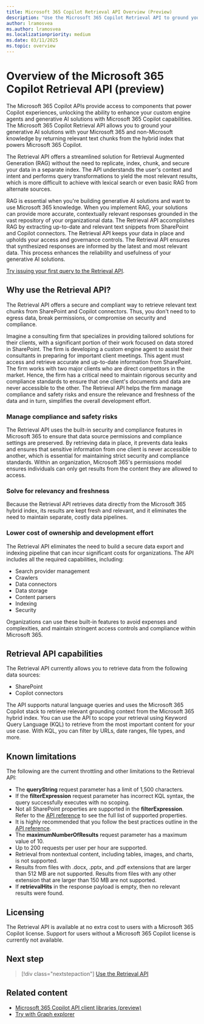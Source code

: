 ```yaml
---
title: Microsoft 365 Copilot Retrieval API Overview (Preview)
description: "Use the Microsoft 365 Copilot Retrieval API to ground your AI solutions with accurate, secure, and contextually relevant data from SharePoint and Copilot connectors."
author: lramosvea
ms.author: lramosvea
ms.localizationpriority: medium
ms.date: 03/11/2025
ms.topic: overview
---
```


# Overview of the Microsoft 365 Copilot Retrieval API (preview)

The Microsoft 365 Copilot APIs provide access to components that power Copilot experiences, unlocking the ability to enhance your custom engine agents and generative AI solutions with Microsoft 365 Copilot capabilities. The Microsoft 365 Copilot Retrieval API allows you to ground your generative AI solutions with your Microsoft 365 and non-Microsoft knowledge by returning relevant text chunks from the hybrid index that powers Microsoft 365 Copilot.

The Retrieval API offers a streamlined solution for Retrieval Augmented Generation (RAG) without the need to replicate, index, chunk, and secure your data in a separate index. The API understands the user's context and intent and performs query transformations to yield the most relevant results, which is more difficult to achieve with lexical search or even basic RAG from alternate sources.

RAG is essential when you're building generative AI solutions and want to use Microsoft 365 knowledge. When you implement RAG, your solutions can provide more accurate, contextually relevant responses grounded in the vast repository of your organizational data. The Retrieval API accomplishes RAG by extracting up-to-date and relevant text snippets from SharePoint and Copilot connectors. The Retrieval API keeps your data in place and upholds your access and governance controls. The Retrieval API ensures that synthesized responses are informed by the latest and most relevant data. This process enhances the reliability and usefulness of your generative AI solutions.

[Try issuing your first query to the Retrieval API](https://aka.ms/try_copilot_retrieval_API_overview).

## Why use the Retrieval API?

The Retrieval API offers a secure and compliant way to retrieve relevant text chunks from SharePoint and Copilot connectors. Thus, you don't need to to egress data, break permissions, or compromise on security and compliance.

Imagine a consulting firm that specializes in providing tailored solutions for their clients, with a significant portion of their work focused on data stored in SharePoint. The firm is developing a custom engine agent to assist their consultants in preparing for important client meetings. This agent must access and retrieve accurate and up-to-date information from SharePoint. The firm works with two major clients who are direct competitors in the market. Hence, the firm has a critical need to maintain rigorous security and compliance standards to ensure that one client's documents and data are never accessible to the other. The Retrieval API helps the firm manage compliance and safety risks and ensure the relevance and freshness of the data and in turn, simplifies the overall development effort.

### Manage compliance and safety risks

The Retrieval API uses the built-in security and compliance features in Microsoft 365 to ensure that data source permissions and compliance settings are preserved. By retrieving data in place, it prevents data leaks and ensures that sensitive information from one client is never accessible to another, which is essential for maintaining strict security and compliance standards. Within an organization, Microsoft 365's permissions model ensures individuals can only get results from the content they are allowed to access.

### Solve for relevancy and freshness

Because the Retrieval API retrieves data directly from the Microsoft 365 hybrid index, its results are kept fresh and relevant, and it eliminates the need to maintain separate, costly data pipelines.

### Lower cost of ownership and development effort

The Retrieval API eliminates the need to build a secure data export and indexing pipeline that can incur significant costs for organizations. The API includes all the required capabilities, including:

- Search provider management
- Crawlers
- Data connectors
- Data storage
- Content parsers
- Indexing
- Security

Organizations can use these built-in features to avoid expenses and complexities, and maintain stringent access controls and compliance within Microsoft 365.

## Retrieval API capabilities

The Retrieval API currently allows you to retrieve data from the following data sources:

- SharePoint
- Copilot connectors

The API supports natural language queries and uses the Microsoft 365 Copilot stack to retrieve relevant grounding context from the Microsoft 365 hybrid index. You can use the API to scope your retrieval using Keyword Query Language (KQL) to retrieve from the most important content for your use case. With KQL, you can filter by URLs, date ranges, file types, and more.

## Known limitations

The following are the current throttling and other limitations to the Retrieval API:

- The **queryString** request parameter has a limit of 1,500 characters.
- If the **filterExpression** request parameter has incorrect KQL syntax, the query successfully executes with no scoping.
- Not all SharePoint properties are supported in the **filterExpression**. Refer to the [API reference](copilotroot-retrieval.md) to see the full list of supported properties.
- It is highly recommended that you follow the best practices outline in the [API reference](copilotroot-retrieval.md).
- The **maximumNumberOfResults** request parameter has a maximum value of 10.
- Up to 200 requests per user per hour are supported.
- Retrieval from nontextual content, including tables, images, and charts, is not supported.
- Results from files with .docx, .pptx, and .pdf extensions that are larger than 512 MB are not supported. Results from files with any other extension that are larger than 150 MB are not supported.
- If **retrievalHits** in the response payload is empty, then no relevant results were found.

## Licensing

The Retrieval API is available at no extra cost to users with a Microsoft 365 Copilot license. Support for users without a Microsoft 365 Copilot license is currently not available.

## Next step

> [!div class="nextstepaction"]
> [Use the Retrieval API](copilotroot-retrieval.md)

## Related content

- [Microsoft 365 Copilot API client libraries (preview)](../sdks/api-libraries.md)
- [Try with Graph explorer](https://aka.ms/try_copilot_retrieval_API_overview)
